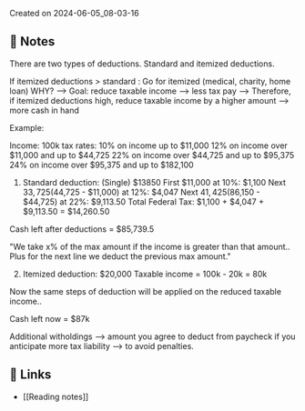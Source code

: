 Created on 2024-06-05_08-03-16

## 📔 Notes

There are two types of deductions. Standard and itemized deductions.

If itemized deductions > standard :
    Go for itemized (medical, charity, home loan)
        WHY? --> Goal: reduce taxable income --> less tax pay --> 
            Therefore, if itemized deductions high, reduce taxable income by a higher amount --> more cash in hand

Example:

Income: 100k
tax rates:
10% on income up to $11,000
12% on income over $11,000 and up to $44,725
22% on income over $44,725 and up to $95,375
24% on income over $95,375 and up to $182,100

1. Standard deduction:
(Single) $13850
First $11,000 at 10%: $1,100
Next $33,725 ($44,725 - $11,000) at 12%: $4,047
Next $41,425 ($86,150 - $44,725) at 22%: $9,113.50
Total Federal Tax: $1,100 + $4,047 + $9,113.50 = $14,260.50

Cash left after deductions = $85,739.5

"We take x% of the max amount if the income is greater than that amount.. Plus for the next line we deduct the previous max amount."

2. Itemized deduction:
$20,000
Taxable income = 100k - 20k = 80k 

Now the same steps of deduction will be applied on the reduced taxable income.. 

Cash left now = $87k

Additional witholdings --> amount you agree to deduct from paycheck if you anticipate more tax liability --> to avoid penalties.


## 🔗 Links

- [[Reading notes]]